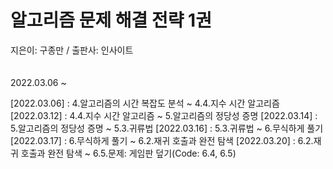 # **알고리즘 문제 해결 전략 1권**  
지은이: 구종만 / 출판사: 인사이트
<br/><br/><br/>
2022.03.06 ~

[2022.03.06] : 4.알고리즘의 시간 복잡도 분석 ~ 4.4.지수 시간 알고리즘
[2022.03.12] : 4.4.지수 시간 알고리즘 ~ 5.알고리즘의 정당성 증명
[2022.03.14] : 5.알고리즘의 정당성 증명 ~ 5.3.귀류법
[2022.03.16] : 5.3.귀류법 ~ 6.무식하게 풀기
[2022.03.17] : 6.무식하게 풀기 ~ 6.2.재귀 호출과 완전 탐색
[2022.03.20] : 6.2.재귀 호출과 완전 탐색 ~ 6.5.문제: 게임판 덮기(Code: 6.4, 6.5)